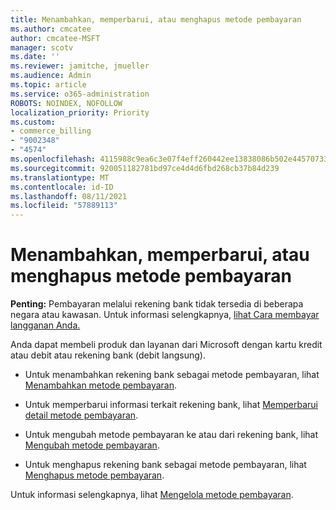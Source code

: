 ```yaml
---
title: Menambahkan, memperbarui, atau menghapus metode pembayaran
ms.author: cmcatee
author: cmcatee-MSFT
manager: scotv
ms.date: ''
ms.reviewer: jamitche, jmueller
ms.audience: Admin
ms.topic: article
ms.service: o365-administration
ROBOTS: NOINDEX, NOFOLLOW
localization_priority: Priority
ms.custom:
- commerce_billing
- "9002348"
- "4574"
ms.openlocfilehash: 4115988c9ea6c3e07f4eff260442ee13838086b502e4457073307978c1e3e01b
ms.sourcegitcommit: 920051182781bd97ce4d4d6fbd268cb37b84d239
ms.translationtype: MT
ms.contentlocale: id-ID
ms.lasthandoff: 08/11/2021
ms.locfileid: "57889113"
---
```

# <a name="add-update-or-remove-payment-method"></a>Menambahkan, memperbarui, atau menghapus metode pembayaran

**Penting:** Pembayaran melalui rekening bank tidak tersedia di beberapa negara atau kawasan. Untuk informasi selengkapnya, [lihat Cara membayar langganan Anda.](https://docs.microsoft.com/microsoft-365/commerce/billing-and-payments/pay-for-your-subscription) 

Anda dapat membeli produk dan layanan dari Microsoft dengan kartu kredit atau debit atau rekening bank (debit langsung).

- Untuk menambahkan rekening bank sebagai metode pembayaran, lihat [Menambahkan metode pembayaran](https://docs.microsoft.com/microsoft-365/commerce/billing-and-payments/manage-payment-methods#add-a-payment-method).

- Untuk memperbarui informasi terkait rekening bank, lihat [Memperbarui detail metode pembayaran](https://docs.microsoft.com/microsoft-365/commerce/billing-and-payments/manage-payment-methods#update-payment-method-details).

- Untuk mengubah metode pembayaran ke atau dari rekening bank, lihat [Mengubah metode pembayaran](https://docs.microsoft.com/microsoft-365/commerce/billing-and-payments/manage-payment-methods#replace-a-payment-method).

- Untuk menghapus rekening bank sebagai metode pembayaran, lihat [Menghapus metode pembayaran](https://docs.microsoft.com/microsoft-365/commerce/billing-and-payments/manage-payment-methods#delete-a-payment-method).

Untuk informasi selengkapnya, lihat [Mengelola metode pembayaran](https://docs.microsoft.com/microsoft-365/commerce/billing-and-payments/manage-payment-methods).
